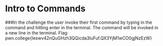 # Intro to Commands
###In the challenge the user invoke their first command by typing in the command and hitting enter in the terminal. The command will be invoked in a new line in the terminal.
Flag: pwn.college{Ieswv42nQuGHzh3QQicda3luFuf.QX3YjM1wCO0gjNzEzW}
